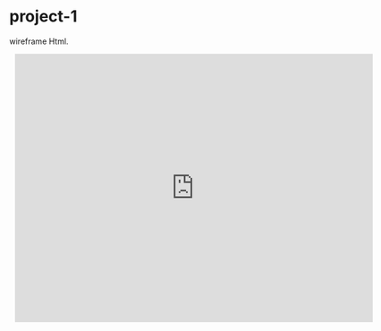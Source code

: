 # project-1

wireframe Html.

<div style="width: 640px; height: 480px; margin: 10px; position: relative;"><iframe allowfullscreen frameborder="0" style="width:640px; height:480px" src="https://www.lucidchart.com/documents/embeddedchart/ec27fbea-3735-447a-9dda-66e3292c3d67" id="PHUwzyO617jP"></iframe></div>
